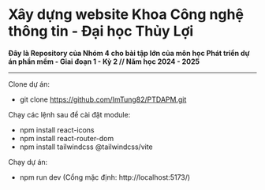 # Xây dựng website Khoa Công nghệ thông tin - Đại học Thủy Lợi

**Đây là Repository của Nhóm 4 cho bài tập lớn của môn học Phát triển dự án phần mềm - Giai đoạn 1 - Kỳ 2 // Năm học 2024 - 2025**

--------------------------------
Clone dự án:
* git clone https://github.com/ImTung82/PTDAPM.git

Chạy các lệnh sau để cài đặt module:
* npm install react-icons
* npm install react-router-dom
* npm install tailwindcss @tailwindcss/vite

Chạy dự án:
* npm run dev (Cổng mặc định: http://localhost:5173/)
